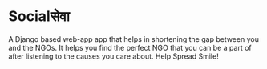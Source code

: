 # Socialसेवा 

A Django based web-app app that helps in shortening the gap between you and the NGOs. It helps you find the perfect NGO that you can be a part of after listening to the causes you care about. Help Spread Smile!


